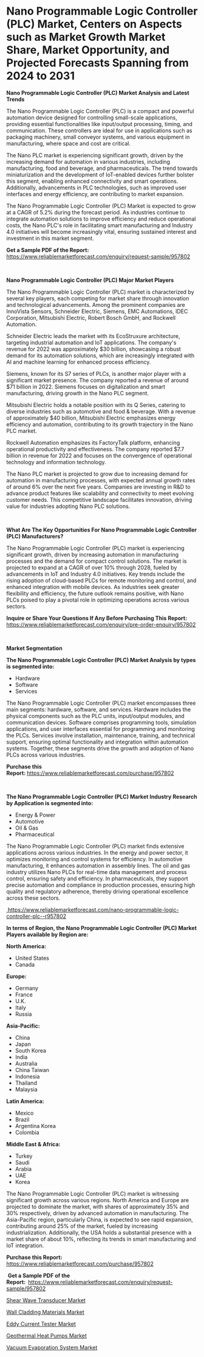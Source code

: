 <p><h1>Nano Programmable Logic Controller (PLC) Market, Centers on Aspects such as Market Growth Market Share, Market Opportunity, and Projected Forecasts Spanning from 2024 to 2031</h1></p><p><strong>Nano Programmable Logic Controller (PLC) Market Analysis and Latest Trends</strong></p>
<p><p>The Nano Programmable Logic Controller (PLC) is a compact and powerful automation device designed for controlling small-scale applications, providing essential functionalities like input/output processing, timing, and communication. These controllers are ideal for use in applications such as packaging machinery, small conveyor systems, and various equipment in manufacturing, where space and cost are critical.</p><p>The Nano PLC market is experiencing significant growth, driven by the increasing demand for automation in various industries, including manufacturing, food and beverage, and pharmaceuticals. The trend towards miniaturization and the development of IoT-enabled devices further bolster this segment, enabling enhanced connectivity and smart operations. Additionally, advancements in PLC technologies, such as improved user interfaces and energy efficiency, are contributing to market expansion.</p><p>The Nano Programmable Logic Controller (PLC) Market is expected to grow at a CAGR of 5.2% during the forecast period. As industries continue to integrate automation solutions to improve efficiency and reduce operational costs, the Nano PLC's role in facilitating smart manufacturing and Industry 4.0 initiatives will become increasingly vital, ensuring sustained interest and investment in this market segment.</p></p>
<p><strong>Get a Sample PDF of the Report:&nbsp;</strong> <a href="https://www.reliablemarketforecast.com/enquiry/request-sample/957802">https://www.reliablemarketforecast.com/enquiry/request-sample/957802</a></p>
<p>&nbsp;</p>
<p><strong>Nano Programmable Logic Controller (PLC) Major Market Players</strong></p>
<p><p>The Nano Programmable Logic Controller (PLC) market is characterized by several key players, each competing for market share through innovation and technological advancements. Among the prominent companies are InnoVista Sensors, Schneider Electric, Siemens, EMC Automations, IDEC Corporation, Mitsubishi Electric, Robert Bosch GmbH, and Rockwell Automation.</p><p>Schneider Electric leads the market with its EcoStruxure architecture, targeting industrial automation and IoT applications. The company's revenue for 2022 was approximately $30 billion, showcasing a robust demand for its automation solutions, which are increasingly integrated with AI and machine learning for enhanced process efficiency.</p><p>Siemens, known for its S7 series of PLCs, is another major player with a significant market presence. The company reported a revenue of around $71 billion in 2022. Siemens focuses on digitalization and smart manufacturing, driving growth in the Nano PLC segment.</p><p>Mitsubishi Electric holds a notable position with its Q Series, catering to diverse industries such as automotive and food & beverage. With a revenue of approximately $40 billion, Mitsubishi Electric emphasizes energy efficiency and automation, contributing to its growth trajectory in the Nano PLC market.</p><p>Rockwell Automation emphasizes its FactoryTalk platform, enhancing operational productivity and effectiveness. The company reported $7.7 billion in revenue for 2022 and focuses on the convergence of operational technology and information technology.</p><p>The Nano PLC market is projected to grow due to increasing demand for automation in manufacturing processes, with expected annual growth rates of around 6% over the next five years. Companies are investing in R&D to advance product features like scalability and connectivity to meet evolving customer needs. This competitive landscape facilitates innovation, driving value for industries adopting Nano PLC solutions.</p></p>
<p>&nbsp;</p>
<p><strong>What Are The Key Opportunities For Nano Programmable Logic Controller (PLC) Manufacturers?</strong></p>
<p><p>The Nano Programmable Logic Controller (PLC) market is experiencing significant growth, driven by increasing automation in manufacturing processes and the demand for compact control solutions. The market is projected to expand at a CAGR of over 10% through 2028, fueled by advancements in IoT and Industry 4.0 initiatives. Key trends include the rising adoption of cloud-based PLCs for remote monitoring and control, and enhanced integration with mobile devices. As industries seek greater flexibility and efficiency, the future outlook remains positive, with Nano PLCs poised to play a pivotal role in optimizing operations across various sectors.</p></p>
<p><strong>Inquire or Share Your Questions If Any Before Purchasing This Report:</strong> <a href="https://www.reliablemarketforecast.com/enquiry/pre-order-enquiry/957802">https://www.reliablemarketforecast.com/enquiry/pre-order-enquiry/957802</a></p>
<p>&nbsp;</p>
<p><strong>Market Segmentation</strong></p>
<p><strong>The Nano Programmable Logic Controller (PLC) Market Analysis by types is segmented into:</strong></p>
<p><ul><li>Hardware</li><li>Software</li><li>Services</li></ul></p>
<p><p>The Nano Programmable Logic Controller (PLC) market encompasses three main segments: hardware, software, and services. Hardware includes the physical components such as the PLC units, input/output modules, and communication devices. Software comprises programming tools, simulation applications, and user interfaces essential for programming and monitoring the PLCs. Services involve installation, maintenance, training, and technical support, ensuring optimal functionality and integration within automation systems. Together, these segments drive the growth and adoption of Nano PLCs across various industries.</p></p>
<p><strong>Purchase this Report:&nbsp;</strong><a href="https://www.reliablemarketforecast.com/purchase/957802">https://www.reliablemarketforecast.com/purchase/957802</a></p>
<p>&nbsp;</p>
<p><strong>The Nano Programmable Logic Controller (PLC) Market Industry Research by Application is segmented into:</strong></p>
<p><ul><li>Energy & Power</li><li>Automotive</li><li>Oil & Gas</li><li>Pharmaceutical</li></ul></p>
<p><p>The Nano Programmable Logic Controller (PLC) market finds extensive applications across various industries. In the energy and power sector, it optimizes monitoring and control systems for efficiency. In automotive manufacturing, it enhances automation in assembly lines. The oil and gas industry utilizes Nano PLCs for real-time data management and process control, ensuring safety and efficiency. In pharmaceuticals, they support precise automation and compliance in production processes, ensuring high quality and regulatory adherence, thereby driving operational excellence across these sectors.</p></p>
<p><a href="https://www.reliablemarketforecast.com/nano-programmable-logic-controller-plc--r957802">&nbsp;https://www.reliablemarketforecast.com/nano-programmable-logic-controller-plc--r957802</a></p>
<p><strong>In terms of Region, the Nano Programmable Logic Controller (PLC) Market Players available by Region are:</strong></p>
<p>
    <p> <strong> North America: </strong>
        <ul>
            <li>United States</li>
            <li>Canada</li>
        </ul>
        </p> 
    <p> <strong> Europe: </strong>
        <ul>
            <li>Germany</li>
            <li>France</li>
            <li>U.K.</li>
            <li>Italy</li>
            <li>Russia</li>
        </ul>
        </p> 
    <p> <strong> Asia-Pacific: </strong>
        <ul>
            <li>China</li>
            <li>Japan</li>
            <li>South Korea</li>
            <li>India</li>
            <li>Australia</li>
            <li>China Taiwan</li>
            <li>Indonesia</li>
            <li>Thailand</li>
            <li>Malaysia</li>
        </ul>
        </p> 
    <p> <strong> Latin America: </strong>
        <ul>
            <li>Mexico</li>
            <li>Brazil</li>
            <li>Argentina Korea</li>
            <li>Colombia</li>
        </ul>
        </p> 
    <p> <strong> Middle East & Africa: </strong>
        <ul>
            <li>Turkey</li>
            <li>Saudi</li>
            <li>Arabia</li>
            <li>UAE</li>
            <li>Korea</li>
        </ul>
    </p>
    </p>
<p><p>The Nano Programmable Logic Controller (PLC) market is witnessing significant growth across various regions. North America and Europe are projected to dominate the market, with shares of approximately 35% and 30% respectively, driven by advanced automation in manufacturing. The Asia-Pacific region, particularly China, is expected to see rapid expansion, contributing around 25% of the market, fueled by increasing industrialization. Additionally, the USA holds a substantial presence with a market share of about 10%, reflecting its trends in smart manufacturing and IoT integration.</p></p>
<p><strong>Purchase this Report: </strong><a href="https://www.reliablemarketforecast.com/purchase/957802">https://www.reliablemarketforecast.com/purchase/957802</a></p>
<p>&nbsp;<strong>Get a Sample PDF of the Report:&nbsp;&nbsp;</strong><a href="https://www.reliablemarketforecast.com/enquiry/request-sample/957802">https://www.reliablemarketforecast.com/enquiry/request-sample/957802</a></p>
<p><strong></strong></p>
<p><p><a href="https://medium.com/@marilyndouglas476/the-global-shear-wave-transducer-market-is-projected-to-experience-an-annual-growth-rate-of-6-1-b0a097a4fb36">Shear Wave Transducer Market</a></p><p><a href="https://issuu.com/reportprime-2/docs/wall-cladding-materials-market-size_86c98085271c88">Wall Cladding Materials Market</a></p><p><a href="https://medium.com/@eliyamanson4561/in-the-eddy-current-tester-market-the-main-focus-is-on-keeping-costs-low-and-getting-the-most-1fe48949d6e7">Eddy Current Tester Market</a></p><p><a href="https://github.com/vimar16th/Market-Research-Report-List-6/blob/main/geothermal-heat-pumps-market.md">Geothermal Heat Pumps Market</a></p><p><a href="https://www.linkedin.com/pulse/unveiling-market-trends-global-vacuum-evaporation-system-growth-vqvof?trackingId=e%2FxOfW8wQwOVyB%2BmlnJlVQ%3D%3D">Vacuum Evaporation System Market</a></p></p>